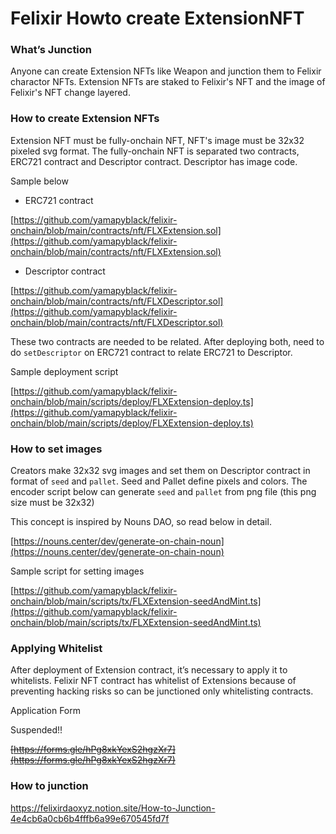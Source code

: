 # Felixir Howto create ExtensionNFT

### What’s Junction

Anyone can create Extension NFTs like Weapon and junction them to Felixir charactor NFTs. Extension NFTs are staked to Felixir's NFT and the image of Felixir's NFT change layered.

### How to create Extension NFTs

Extension NFT must be fully-onchain NFT, NFT's image must be 32x32 pixeled svg format. The fully-onchain NFT is separated two contracts, ERC721 contract and Descriptor contract. Descriptor has image code.

Sample below

- ERC721 contract

[https://github.com/yamapyblack/felixir-onchain/blob/main/contracts/nft/FLXExtension.sol](https://github.com/yamapyblack/felixir-onchain/blob/main/contracts/nft/FLXExtension.sol)

- Descriptor contract

[https://github.com/yamapyblack/felixir-onchain/blob/main/contracts/nft/FLXDescriptor.sol](https://github.com/yamapyblack/felixir-onchain/blob/main/contracts/nft/FLXDescriptor.sol)

These two contracts are needed to be related. After deploying both, need to do `setDescriptor` on ERC721 contract to relate ERC721 to Descriptor.

Sample deployment script

[https://github.com/yamapyblack/felixir-onchain/blob/main/scripts/deploy/FLXExtension-deploy.ts](https://github.com/yamapyblack/felixir-onchain/blob/main/scripts/deploy/FLXExtension-deploy.ts)

### How to set images

Creators make 32x32 svg images and set them on Descriptor contract in format of `seed` and `pallet`. Seed and Pallet define pixels and colors.
The encoder script below can generate `seed` and `pallet` from png file (this png size must be 32x32)

This concept is inspired by Nouns DAO, so read below in detail.

[https://nouns.center/dev/generate-on-chain-noun](https://nouns.center/dev/generate-on-chain-noun)

Sample script for setting images

[https://github.com/yamapyblack/felixir-onchain/blob/main/scripts/tx/FLXExtension-seedAndMint.ts](https://github.com/yamapyblack/felixir-onchain/blob/main/scripts/tx/FLXExtension-seedAndMint.ts)

### Applying Whitelist

After deployment of Extension contract, it’s necessary to apply it to whitelists. Felixir NFT contract has whitelist of Extensions because of preventing hacking risks so can be junctioned only whitelisting contracts.

Application Form

Suspended!!

~~[https://forms.gle/hPg8xkYexS2hgzXr7](https://forms.gle/hPg8xkYexS2hgzXr7)~~

### How to junction

https://felixirdaoxyz.notion.site/How-to-Junction-4e4cb6a0cb6b4fffb6a99e670545fd7f
